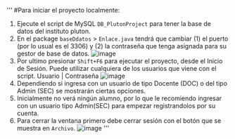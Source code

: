 '''
#Para iniciar el proyecto localmente:

1. Ejecute el script de MySQL `DB_PlutonProject` para tener la base de datos del instituto pluton.
2. En el package `baseDdatos` > `Enlace.java` tendrá que cambiar (1) el puerto (por lo usual es el 3306) y (2) la contraseña que tenga asignada para su gestor de base de datos.
![image](https://github.com/dMeenta/InstitutoPluton/assets/135300277/3b018575-fcc7-42a9-8401-c542f165da9f)
3. Por ultimo presionar `Shift+F6` para ejecutar el proyecto, desde el Inicio de Sesión. Puede utilizar cualquiera de los usuarios que viene con el script.
Usuario | Contraseña
![image](https://github.com/dMeenta/InstitutoPluton/assets/135300277/83792810-787f-4c8b-9c5c-aa2852b55e7d)
4. Dependiendo si ingresa con un usuario de tipo Docente (DOC) o del tipo Admin (SEC) se mostrarán ciertas opciones.
5. Inicialmente no verá ningún alumno, por lo que le recomiendo ingresar con un usuario tipo Admin(SEC) para empezar registrandolos por su cuenta.
6. Para cerrar la ventana primero debe cerrar sesión con el botón que se muestra en `Archivo`.
![image](https://github.com/dMeenta/InstitutoPluton/assets/135300277/981ee327-6b8a-49ce-ac63-da69591dfe1b)
'''
